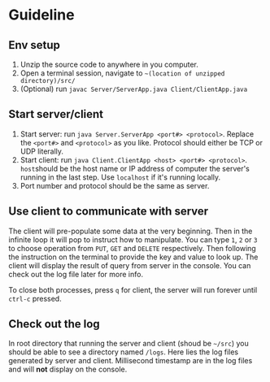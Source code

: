 # Guideline

## Env setup

1. Unzip the source code to anywhere in you computer.
2. Open a terminal session, navigate to `~(location of unzipped directory)/src/`
3. (Optional) run `javac Server/ServerApp.java Client/ClientApp.java`

## Start server/client

1. Start server: run `java Server.ServerApp <port#> <protocol>`. Replace the `<port#>` and `<protocol>` as you like. Protocol should either be TCP or UDP literally.
2. Start client: run `java Client.ClientApp <host> <port#> <protocol>`. `host`should be the host name or IP address of computer the server's running in the last step. Use `localhost` if it's running locally. 
3. Port number and protocol should be the same as server.

## Use client to communicate with server 

The client will pre-populate some data at the very beginning. Then in the infinite loop it will pop to instruct how to manipulate.
You can type `1`, `2` or `3` to choose operation from `PUT`, `GET` and `DELETE` respectively. Then following the instruction on the terminal to provide the key and value to look up.
The client will display the result of query from server in the console. 
You can check out the log file later for more info. 

To close both processes, press `q` for client, the server will run forever until `ctrl-c` pressed.

## Check out the log

In root directory that running the server and client (shoud be `~/src`) you should be able to see a directory named `/logs`.
Here lies the log files generated by server and client. Millisecond timestamp are in the log files and will **not** display on the console.
